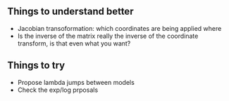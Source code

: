 ## Things to understand better

  - Jacobian transoformation: which coordinates are being applied where
  - Is the inverse of the matrix really the inverse of the coordinate transform, is that even what you want?

## Things to try

  - Propose lambda jumps between models
  - Check the exp/log prposals
